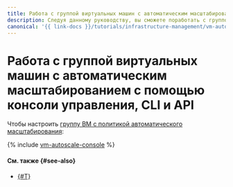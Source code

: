 ```yaml
---
title: Работа с группой виртуальных машин с автоматическим масштабированием с помощью консоли управления, CLI и API
description: Следуя данному руководству, вы сможете поработать с группой виртуальных машин с автоматическим масштабированием с помощью консоли управления, CLI и API.
canonical: '{{ link-docs }}/tutorials/infrastructure-management/vm-autoscale/console'
---
```


# Работа с группой виртуальных машин с автоматическим масштабированием с помощью консоли управления, CLI и API


Чтобы настроить [группу ВМ с политикой автоматического масштабирования](index.md):

{% include [vm-autoscale-console](../../../_tutorials/infrastructure/vm-autoscale-console.md) %}

#### См. также {#see-also}

* [{#T}](terraform.md)